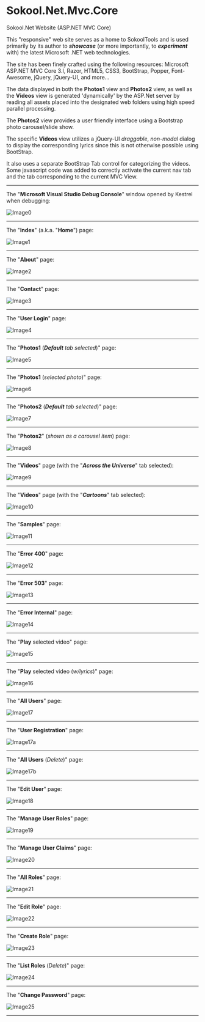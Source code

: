 <link href="markdown.css" rel="stylesheet"/>

# Sokool.Net.Mvc.Core
Sokool.Net Website (ASP.NET MVC Core)

This "responsive" web site serves as a home to SokoolTools and is used primarily by its author to <i><b>showcase</b></i> (or more importantly, to <i><b>experiment</b></i> with) the latest Microsoft .NET web technologies.

The site has been finely crafted using the following resources: Microsoft ASP.NET MVC Core 3.l, Razor, HTML5, CSS3, BootStrap, Popper, Font-Awesome, jQuery, jQuery-UI, and more...

The data displayed in both the <b>Photos1</b> view and <b>Photos2</b> view,	as well as the <b>Videos</b> view is generated 'dynamically' by the ASP.Net server by reading all assets placed into the designated web folders using high speed parallel processing.

The <b>Photos2</b> view provides a user friendly interface using a Bootstrap photo carousel/slide show.

The specific <b>Videos</b> view utilizes a jQuery-UI <i>draggable</i>, <i>non-modal</i> dialog to display the corresponding lyrics since this is not otherwise possible using BootStrap.

It also uses a separate BootStrap Tab control for categorizing the videos. Some javascript code was added to correctly activate the current nav tab and the tab corresponding to the current MVC View.

<hr/>

The "<b>Microsoft Visual Studio Debug Console</b>" window opened by Kestrel when debugging:

![Image0](Images/Image0.png "Microsoft Visual Studio Debug Console")

<hr/>

The "<b>Index</b>" (a.k.a. "<b>Home</b>") page:

![Image1](Images/Image1.png "~/Views/Home/Index")

<hr/>

The "<b>About</b>" page:

![Image2](Images/Image2.png "~/Views/Home/About")

<hr/>

The "<b>Contact</b>" page:

![Image3](Images/Image3.png "~/Views/Home/Contact")

<hr/>

The "<b>User Login</b>" page:

![Image4](Images/Image4.png "~/Views/Account/Login")

<hr/>

The "<b>Photos1</b> (<i><b>Default</b> tab selected</i>)" page:

![Image5](Images/Image5.png "~/Views/Photos/Photos1")

<hr/>

The "<b>Photos1</b> (<i>selected photo</i>)" page:

![Image6](Images/Image6.png "~/Views/Photos/Photos1 view (Default tab selected)")

<hr/>

The "<b>Photos2</b> (<i><b>Default</b> tab selected</i>)" page:

![Image7](Images/Image7.png "~/Views/Assets/Photos/Default")

<hr/>

The "<b>Photos2</b>" (<i>shown as a carousel item</i>) page:

![Image8](Images/Image8.png "Assets/Photos/Default/Image1.jpg")

<hr/>

The "<b>Videos</b>" page (with the "<b><i>Across the Universe</i></b>" tab selected):

![Image9](Images/Image9.png "~/Views/Videos view ('Across the Universe' tab selected)")

<hr/>

The "<b>Videos</b>" page (with the "<b><i>Cartoons</i></b>" tab selected):

![Image10](Images/Image10.png "~/Views/Videos view ('Cartoons' tab selected)")

<hr/>

The "<b>Samples</b>" page:

![Image11](Images/Image11.png "~/Views/Samples/Sample1")

<hr/>

The "<b>Error 400</b>" page:

![Image12](Images/Image12.png "~/Views/Shared/Error")

<hr/>

The "<b>Error 503</b>" page:

![Image13](Images/Image13.png "~/Views/Shared/Error")

<hr/>

The "<b>Error Internal</b>" page:

![Image14](Images/Image14.png "~/Views/Shared/Error")

<hr/>

The "<b>Play</b> selected video" page:

![Image15](Images/Image15.png "~/Views/Videos/Show")

<hr/>

The "<b>Play</b> selected video (<i>w/lyrics</i>)" page:

![Image16](Images/Image16.png "~/Views/Videos/Show")

<hr/>

The "<b>All Users</b>" page:

![Image17](Images/Image17.png "~/Views/Administration/ListUsers")

<hr/>

The "<b>User Registration</b>" page:

![Image17a](Images/Image17a.png "~/Views/Administration/Register")

<hr/>

The "<b>All Users</b> (<i>Delete</i>)" page:

![Image17b](Images/Image17b.png "~/Views/Administration/ListUsers")

<hr/>

The "<b>Edit User</b>" page:

![Image18](Images/Image18.png "~/Views/~/Views/Administration/EditUser")

<hr/>

The "<b>Manage User Roles</b>" page:

![Image19](Images/Image19.png "~/Views/Administration/ManageUserRoles")

<hr/>

The "<b>Manage User Claims</b>" page:

![Image20](Images/Image20.png "~/Views/Administration/ManageUserClaims")

<hr/>

The "<b>All Roles</b>" page:

![Image21](Images/Image21.png "~/Views/Administration/ListRoles")

<hr/>

The "<b>Edit Role</b>" page:

![Image22](Images/Image22.png "~/Views/Administration/EditRole")

<hr/>

The "<b>Create Role</b>" page:

![Image23](Images/Image23.png "~/Views/Administration/CreateRole")

<hr/>

The "<b>List Roles</b> (<i>Delete</i>)" page:

![Image24](Images/Image24.png "~/Views/Administration/ListRoles")

<hr/>

The "<b>Change Password</b>" page:

![Image25](Images/Image25.png "~/Views/Account/ChangePassword")

<hr/>


